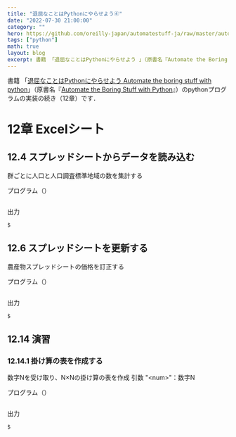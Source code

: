 ```yaml
---
title: "退屈なことはPythonにやらせよう④"
date: "2022-07-30 21:00:00"
category: ""
hero: https://github.com/oreilly-japan/automatestuff-ja/raw/master/automate-the-boring-stuff-with-python.png
tags: ["python"]
math: true
layout: blog
excerpt: 書籍 「退屈なことはPythonにやらせよう 」（原書名『Automate the Boring Stuff with Python』）のpythonプログラムの実装の続き（12章）です。
---
```


書籍 「[退屈なことはPythonにやらせよう Automate the boring stuff with python](https://www.oreilly.co.jp/books/9784873117782/)」（原書名『[Automate the Boring Stuff with Python](https://www.nostarch.com/automatestuff)』）のpythonプログラムの実装の続き（12章）です．

<!--more-->

# 12章 Excelシート
## 12.4 スプレッドシートからデータを読み込む
群ごとに人口と人口調査標準地域の数を集計する

プログラム（[]()）
```python

```

出力
```console
$ 
```

## 12.6 スプレッドシートを更新する
農産物スプレッドシートの価格を訂正する

プログラム（[]()）
```python

```

出力
```console
$ 
```

## 12.14 演習
### 12.14.1 掛け算の表を作成する
数字Nを受け取り、N×Nの掛け算の表を作成
引数 "\<num\>"：数字N

プログラム（[]()）
```python

```

出力
```console
$ 
```